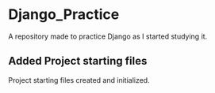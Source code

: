 # Django_Practice

A repository made to practice Django as I started studying it.

## Added Project starting files

Project starting files created and initialized.
